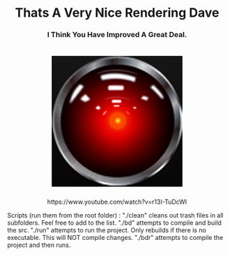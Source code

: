 <div align="center">
<h1>Thats A Very Nice Rendering Dave</h1>
<h3>I Think You Have Improved A Great Deal.</h3>
</div>
<h1 align="center">
  <img src="HAL9000.png" alt="HAL9000" />
</h1>
<div align="center">
https://www.youtube.com/watch?v=r13I-TuDcWI
</div>

Scripts (run them from the root folder) : 
"./clean"   cleans out trash files in all subfolders. Feel free to add to the list.
"./bd"      attempts to compile and build the src.
"./run"     attempts to run the project. Only rebuilds if there is no executable. This will NOT compile changes.
"./bdr"     attempts to compile the project and then runs.

